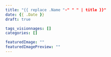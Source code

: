 ```yaml
---
title: "{{ replace .Name "-" " " | title }}"
date: {{ .Date }}
draft: true

tags_visionnages: []
categories: []

featuredImage: ""
featuredImagePreview: ""
---
```


